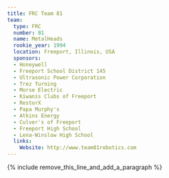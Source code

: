 ```yaml
---
title: FRC Team 81
team:
  type: FRC
  number: 81
  name: MetalHeads
  rookie_year: 1994
  location: Freeport, Illinois, USA
  sponsors:
  - Honeywell
  - Freeport School District 145
  - Ultrasonic Power Corporation
  - Trez Turning
  - Morse Electric
  - Kiwanis Clubs of Freeport
  - RestorX
  - Papa Murphy's
  - Atkins Energy
  - Culver's of Freeport
  - Freeport High School
  - Lena-Winslow High School
  links:
    Website: http://www.team81robotics.com
---
```


{% include remove_this_line_and_add_a_paragraph %}